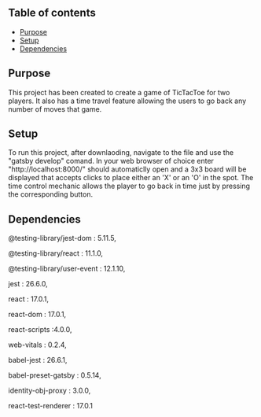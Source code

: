 ## Table of contents
* [Purpose](#Purpose)
* [Setup](#setup)
* [Dependencies](#dependencies)

## Purpose
This project has been created to create a game of TicTacToe for two players.
It also has a time travel feature allowing the users to go back any number of moves that game.

## Setup
To run this project, after downlaoding, navigate to the file and use the "gatsby develop" comand.
In your web browser of choice enter "http://localhost:8000/" should automaticlly open and a 3x3 board will be displayed that accepts clicks to place either an 'X' or an 'O' in the spot.
The time control mechanic allows the player to go back in time just by pressing the corresponding button.

## Dependencies
@testing-library/jest-dom : 5.11.5,

@testing-library/react : 11.1.0,

@testing-library/user-event : 12.1.10,

jest : 26.6.0,

react : 17.0.1,

react-dom : 17.0.1,

react-scripts :4.0.0,

web-vitals : 0.2.4,

babel-jest : 26.6.1,

babel-preset-gatsby : 0.5.14,

identity-obj-proxy : 3.0.0,

react-test-renderer : 17.0.1 
